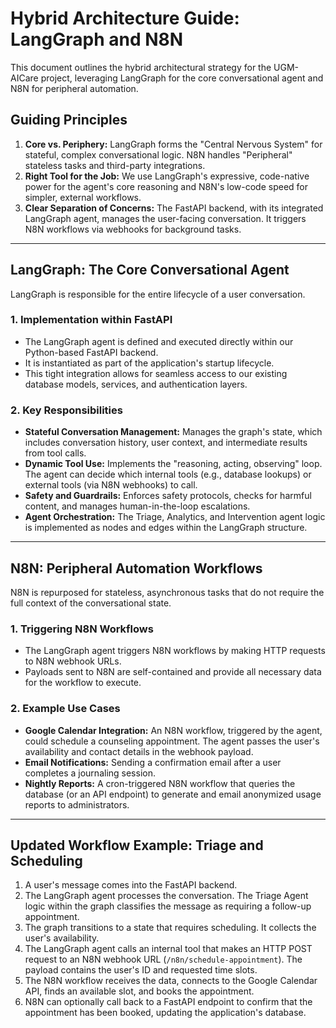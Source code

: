 # Hybrid Architecture Guide: LangGraph and N8N

This document outlines the hybrid architectural strategy for the UGM-AICare project, leveraging LangGraph for the core conversational agent and N8N for peripheral automation.

## Guiding Principles

1. **Core vs. Periphery:** LangGraph forms the "Central Nervous System" for stateful, complex conversational logic. N8N handles "Peripheral" stateless tasks and third-party integrations.
2. **Right Tool for the Job:** We use LangGraph's expressive, code-native power for the agent's core reasoning and N8N's low-code speed for simpler, external workflows.
3. **Clear Separation of Concerns:** The FastAPI backend, with its integrated LangGraph agent, manages the user-facing conversation. It triggers N8N workflows via webhooks for background tasks.

---

## LangGraph: The Core Conversational Agent

LangGraph is responsible for the entire lifecycle of a user conversation.

### 1. Implementation within FastAPI

* The LangGraph agent is defined and executed directly within our Python-based FastAPI backend.
* It is instantiated as part of the application's startup lifecycle.
* This tight integration allows for seamless access to our existing database models, services, and authentication layers.

### 2. Key Responsibilities

* **Stateful Conversation Management:** Manages the graph's state, which includes conversation history, user context, and intermediate results from tool calls.
* **Dynamic Tool Use:** Implements the "reasoning, acting, observing" loop. The agent can decide which internal tools (e.g., database lookups) or external tools (via N8N webhooks) to call.
* **Safety and Guardrails:** Enforces safety protocols, checks for harmful content, and manages human-in-the-loop escalations.
* **Agent Orchestration:** The Triage, Analytics, and Intervention agent logic is implemented as nodes and edges within the LangGraph structure.

---

## N8N: Peripheral Automation Workflows

N8N is repurposed for stateless, asynchronous tasks that do not require the full context of the conversational state.

### 1. Triggering N8N Workflows

* The LangGraph agent triggers N8N workflows by making HTTP requests to N8N webhook URLs.
* Payloads sent to N8N are self-contained and provide all necessary data for the workflow to execute.

### 2. Example Use Cases

* **Google Calendar Integration:** An N8N workflow, triggered by the agent, could schedule a counseling appointment. The agent passes the user's availability and contact details in the webhook payload.
* **Email Notifications:** Sending a confirmation email after a user completes a journaling session.
* **Nightly Reports:** A cron-triggered N8N workflow that queries the database (or an API endpoint) to generate and email anonymized usage reports to administrators.

---

## Updated Workflow Example: Triage and Scheduling

1. A user's message comes into the FastAPI backend.
2. The LangGraph agent processes the conversation. The Triage Agent logic within the graph classifies the message as requiring a follow-up appointment.
3. The graph transitions to a state that requires scheduling. It collects the user's availability.
4. The LangGraph agent calls an internal tool that makes an HTTP POST request to an N8N webhook URL (`/n8n/schedule-appointment`). The payload contains the user's ID and requested time slots.
5. The N8N workflow receives the data, connects to the Google Calendar API, finds an available slot, and books the appointment.
6. N8N can optionally call back to a FastAPI endpoint to confirm that the appointment has been booked, updating the application's database.
